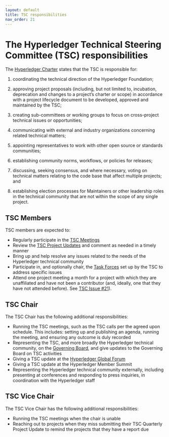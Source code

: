 ```yaml
---
layout: default
title: TSC responsibilities
nav_order: 21
---
```

[//]: # (SPDX-License-Identifier: CC-BY-4.0)

# The Hyperledger Technical Steering Committee (TSC) responsibilities

The [Hyperledger Charter](https://www.hyperledger.org/about/charter) states that the TSC is responsible for:

1. coordinating the technical direction of the Hyperledger Foundation;

2. approving project proposals (including, but not limited to, incubation, deprecation and changes to a project’s charter or scope) in accordance with a project lifecycle document to be developed, approved and maintained by the TSC;

3. creating sub-committees or working groups to focus on cross-project technical issues or opportunities;

4. communicating with external and industry organizations concerning related technical matters;

5. appointing representatives to work with other open source or standards communities;

6. establishing community norms, workflows, or policies for releases;

7. discussing, seeking consensus, and where necessary, voting on technical matters relating to the code base that affect multiple projects; and

8. establishing election processes for Maintainers or other leadership roles in the technical community that are not within the scope of any single project.

## TSC Members

TSC members are expected to:

* Regularly participate in the [TSC Meetings](https://wiki.hyperledger.org/display/TSC/TSC+Meeting+Minutes)
* Review the [TSC Project Updates](https://wiki.hyperledger.org/display/TSC/TSC+Project+Updates) and comment as needed in a timely manner
* Bring up and help resolve any issues related to the needs of the Hyperledger technical community
* Participate in, and optionally chair, the [Task Forces](https://wiki.hyperledger.org/display/TF/Task+Forces+Home) set up by the TSC to address specific issues
* Attend one project meeting a month for a project with which they are unaffiliated and have not been a contributor (and, ideally, one that they have not attended before). See [TSC Issue #21](https://github.com/hyperledger/tsc/issues/21)).


## TSC Chair

The TSC Chair has the following additional responsibilities:

* Running the TSC meetings, such as the TSC calls per the agreed upon schedule. This includes: setting up and publishing an agenda, running the meeting, and ensuring any outcome is duly recorded
* Representing the TSC, and more broadly the Hyperledger technical community, on the [Governing Board](https://www.hyperledger.org/about/leadership#governing), and give updates to the Governing Board on TSC activities
* Giving a TSC update at the [Hyperledger Global Forum](https://events.linuxfoundation.org/hyperledger-global-forum/)
* Giving a TSC update at the Hyperledger Member Summit
* Representing the Hyperledger technical community externally, including presenting at conferences and responding to press inquiries, in coordination with the Hyperledger staff

## TSC Vice Chair
The TSC Vice Chair has the following additional responsibilities:

* Running the TSC meetings when the chair is unable
* Reaching out to projects when they miss submitting their TSC Quarterly Project Update to remind the projects that they have a report due
